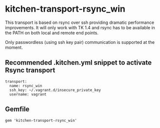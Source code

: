 # kitchen-transport-rsync_win

This transport is based on rsync over ssh providing dramatic performance improvements.
It will only work with TK 1.4 and rsync has to be available in the PATH on both local and remote end points.

Only passwordless (using ssh key pair) communication is supported at the moment.

## Recommended **.kitchen.yml** snippet to activate Rsync transport

```
transport:
  name: rsync_win
  ssh_key: ~/.vagrant.d/insecure_private_key
  username: vagrant
```

## Gemfile
```
gem 'kitchen-transport-rsync_win'
```
